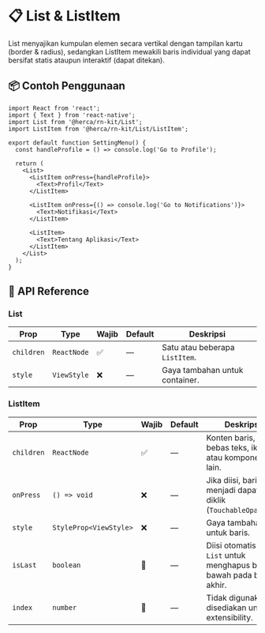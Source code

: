 # 📋 List & ListItem
List menyajikan kumpulan elemen secara vertikal dengan tampilan kartu (border & radius), sedangkan ListItem mewakili baris individual yang dapat bersifat statis ataupun interaktif (dapat ditekan).


## 📦 Contoh Penggunaan
``` tsx
import React from 'react';
import { Text } from 'react-native';
import List from '@herca/rn-kit/List';
import ListItem from '@herca/rn-kit/List/ListItem';

export default function SettingMenu() {
  const handleProfile = () => console.log('Go to Profile');

  return (
    <List>
      <ListItem onPress={handleProfile}>
        <Text>Profil</Text>
      </ListItem>

      <ListItem onPress={() => console.log('Go to Notifications')}>
        <Text>Notifikasi</Text>
      </ListItem>

      <ListItem>
        <Text>Tentang Aplikasi</Text>
      </ListItem>
    </List>
  );
}

```

## 🧩 API Reference

### List
| Prop       | Type        | Wajib | Default | Deskripsi                      |
| ---------- | ----------- | ----- | ------- | ------------------------------ |
| `children` | `ReactNode` | ✅     | —       | Satu atau beberapa `ListItem`. |
| `style`    | `ViewStyle` | ❌     | —       | Gaya tambahan untuk container. |

### ListItem
| Prop       | Type                   | Wajib | Default | Deskripsi                                                                 |
| ---------- | ---------------------- | ----- | ------- | ------------------------------------------------------------------------- |
| `children` | `ReactNode`            | ✅     | —       | Konten baris, bebas teks, ikon, atau komponen lain.                       |
| `onPress`  | `() => void`           | ❌     | —       | Jika diisi, baris menjadi dapat diklik (`TouchableOpacity`).              |
| `style`    | `StyleProp<ViewStyle>` | ❌     | —       | Gaya tambahan untuk baris.                                                |
| `isLast`   | `boolean`              | 🚫    | —       | Diisi otomatis oleh `List` untuk menghapus border bawah pada baris akhir. |
| `index`    | `number`               | 🚫    | —       | Tidak digunakan—disediakan untuk extensibility.                           |
